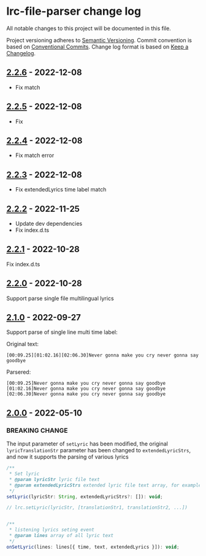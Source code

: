 # lrc-file-parser change log

All notable changes to this project will be documented in this file.

Project versioning adheres to [Semantic Versioning](http://semver.org/).
Commit convention is based on [Conventional Commits](http://conventionalcommits.org).
Change log format is based on [Keep a Changelog](http://keepachangelog.com/).

## [2.2.6](https://github.com/lyswhut/lrc-file-parser/compare/v2.2.5...v2.2.6) - 2022-12-08

- Fix match

## [2.2.5](https://github.com/lyswhut/lrc-file-parser/compare/v2.2.4...v2.2.5) - 2022-12-08

- Fix

## [2.2.4](https://github.com/lyswhut/lrc-file-parser/compare/v2.2.3...v2.2.4) - 2022-12-08

- Fix match error

## [2.2.3](https://github.com/lyswhut/lrc-file-parser/compare/v2.2.2...v2.2.3) - 2022-12-08

- Fix extendedLyrics time label match

## [2.2.2](https://github.com/lyswhut/lrc-file-parser/compare/v2.2.1...v2.2.2) - 2022-11-25

- Update dev dependencies
- Fix index.d.ts

## [2.2.1](https://github.com/lyswhut/lrc-file-parser/compare/v2.2.0...v2.2.1) - 2022-10-28

Fix index.d.ts

## [2.2.0](https://github.com/lyswhut/lrc-file-parser/compare/v2.1.0...v2.2.0) - 2022-10-28

Support parse single file multilingual lyrics

## [2.1.0](https://github.com/lyswhut/lrc-file-parser/compare/v2.0.0...v2.1.0) - 2022-09-27

Support parse of single line multi time label:

Original text:

```text
[00:09.25][01:02.16][02:06.30]Never gonna make you cry never gonna say goodbye
```

Parsered:

```text
[00:09.25]Never gonna make you cry never gonna say goodbye
[01:02.16]Never gonna make you cry never gonna say goodbye
[02:06.30]Never gonna make you cry never gonna say goodbye
```

## [2.0.0](https://github.com/lyswhut/lrc-file-parser/compare/v1.2.7...v2.0.0) - 2022-05-10

### BREAKING CHANGE

The input parameter of `setLyric` has been modified, the original `lyricTranslationStr` parameter has been changed to `extendedLyricStrs`, and now it supports the parsing of various lyrics

```js
/**
 * Set lyric
 * @param lyricStr lyric file text
 * @param extendedLyricStrs extended lyric file text array, for example lyric translations
 */
setLyric(lyricStr: String, extendedLyricStrs?: []): void;

// lrc.setLyric(lyricStr, [translationStr1, translationStr2, ...])


/**
 * listening lyrics seting event
 * @param lines array of all lyric text
 */
onSetLyric(lines: lines[{ time, text, extendedLyrics }]): void;

```
